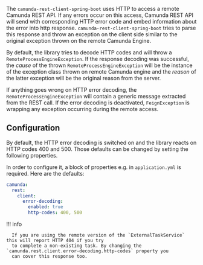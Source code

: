 The `camunda-rest-client-spring-boot` uses HTTP to access a remote Camunda REST API. If any errors occur on
this access, Camunda REST API will send with corresponding HTTP error code and embed information about the error
into http response. `camunda-rest-client-spring-boot` tries to parse this response and throw an exception on the client
side similar to the original exception thrown on the remote Camunda Engine.

By default, the library tries to decode HTTP codes and will throw a `RemoteProcessEngineException`. If the response decoding
was successful, the _cause_ of the thrown `RemoteProcessEngineException` will be the instance of the exception class thrown
on remote Camunda engine and the _reason_ of the latter exception will be the original reason from the server.

If anything goes wrong on HTTP error decoding, the `RemoteProcessEngineException` will contain a generic message extracted from
the REST call. If the error decoding is deactivated, `FeignException` is wrapping any exception occurring during the remote access.

## Configuration 

By default, the HTTP error decoding is switched on and the library reacts on HTTP codes 400 and 500. Those defaults can be
changed by setting the following properties.

In order to configure it, a block of properties e.g. in `application.yml` is required. Here are the defaults:

```yml
camunda:
  rest:
    client:
      error-decoding:
        enabled: true
        http-codes: 400, 500
```

!!! info

      If you are using the remote version of the `ExternalTaskService` this will report HTTP 404 if you try
      to complete a non-existing task. By changing the `camunda.rest.client.error-decoding.http-codes` property you
      can cover this response too.

